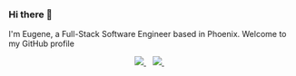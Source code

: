 

### Hi there 👋
I'm Eugene, a Full-Stack Software Engineer based in Phoenix. Welcome to my GitHub profile

<p align='center'>
  
  <a href="https://www.linkedin.com/in/alexandresanlim/">
    <img src="https://img.shields.io/badge/linkedin-%230077B5.svg?&style=for-the-badge&logo=linkedin&logoColor=white" />
  </a>&nbsp;&nbsp;
  <a href="https://instagram.com/alexandresanlim">
    <img src="https://img.shields.io/badge/instagram-%23E4405F.svg?&style=for-the-badge&logo=instagram&logoColor=white" />        
  </a>&nbsp;&nbsp;
  
</p>
<!--
**builde7b0b/builde7b0b** is a ✨ _special_ ✨ repository because its `README.md` (this file) appears on your GitHub profile.

Here are some ideas to get you started:

- 🔭 I’m currently working on ...
- 🌱 I’m currently learning ...
![image]({https://img.shields.io/badge/PostgreSQL-316192?style=for-the-badge&logo=postgresql&logoColor=white})
- 👯 I’m looking to collaborate on ...
- 🤔 I’m looking for help with ...
- 💬 Ask me about ...
- 📫 How to reach me: ...
- 😄 Pronouns: ...
- ⚡ Fun fact: ...
-->
🔭 I’m currently working on
[Project 1]
[Project 2]
[Project 3]

🌱 I’m currently learning
![image](https://img.shields.io/badge/PostgreSQL-316192?style=for-the-badge&logo=postgresql&logoColor=white)
![image](https://img.shields.io/badge/JavaScript-323330?style=for-the-badge&logo=javascript&logoColor=F7DF1E)
![image](https://img.shields.io/badge/Solidity-e6e6e6?style=for-the-badge&logo=solidity&logoColor=black)
![image](https://img.shields.io/badge/Jenkins-D24939?style=for-the-badge&logo=Jenkins&logoColor=white)
![image](https://img.shields.io/badge/AngularJS-E23237?style=for-the-badge&logo=angularjs&logoColor=white)
![image](https://img.shields.io/badge/jQuery-0769AD?style=for-the-badge&logo=jquery&logoColor=white)

👯 I’m looking to collaborate on
[Appsmith](https://github.com/appsmithorg/appsmith/blob/master/CONTRIBUTING.md)
[elastic Search](https://github.com/elastic/elasticsearch)

🤔 I’m looking for help with
[Specific challenge you are facing]

💬 Ask me about
![image](https://img.shields.io/badge/PostgreSQL-316192?style=for-the-badge&logo=postgresql&logoColor=white)
![image](https://img.shields.io/badge/JavaScript-323330?style=for-the-badge&logo=javascript&logoColor=F7DF1E)
[Postman](https://img.shields.io/badge/Postman-FF6C37?style=for-the-badge&logo=Postman&logoColor=white)
[React] (https://img.shields.io/badge/React-20232A?style=for-the-badge&logo=react&logoColor=61DAFB)

📫 How to reach me
[Email address]
[LinkedIn profile]

⚡ Fun fact
[Interesting tidbit about yourself]
